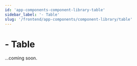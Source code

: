 ```yaml
---
id: 'app-components-component-library-table'
sidebar_label: '- Table'
slug: '/frontend/app-components/component-library/table'
---
```


# - Table

...coming soon.
